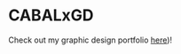 # CABALxGD 
Check out my graphic design portfolio [here](https://indd.adobe.com/view/dea0e9d7-c85b-4214-b3fd-618468c53098))!
